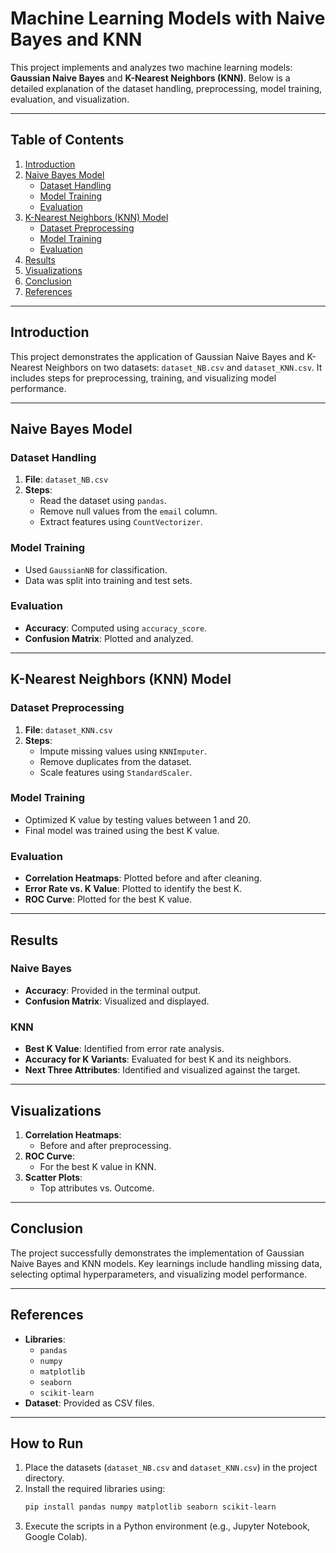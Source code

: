 
# Machine Learning Models with Naive Bayes and KNN

This project implements and analyzes two machine learning models: **Gaussian Naive Bayes** and **K-Nearest Neighbors (KNN)**. Below is a detailed explanation of the dataset handling, preprocessing, model training, evaluation, and visualization.

---

## Table of Contents
1. [Introduction](#introduction)
2. [Naive Bayes Model](#naive-bayes-model)
   - [Dataset Handling](#dataset-handling)
   - [Model Training](#model-training)
   - [Evaluation](#evaluation)
3. [K-Nearest Neighbors (KNN) Model](#k-nearest-neighbors-knn-model)
   - [Dataset Preprocessing](#dataset-preprocessing)
   - [Model Training](#model-training)
   - [Evaluation](#evaluation)
4. [Results](#results)
5. [Visualizations](#visualizations)
6. [Conclusion](#conclusion)
7. [References](#references)

---

## Introduction

This project demonstrates the application of Gaussian Naive Bayes and K-Nearest Neighbors on two datasets: `dataset_NB.csv` and `dataset_KNN.csv`. It includes steps for preprocessing, training, and visualizing model performance.

---

## Naive Bayes Model

### Dataset Handling
1. **File**: `dataset_NB.csv`
2. **Steps**:
   - Read the dataset using `pandas`.
   - Remove null values from the `email` column.
   - Extract features using `CountVectorizer`.

### Model Training
- Used `GaussianNB` for classification.
- Data was split into training and test sets.

### Evaluation
- **Accuracy**: Computed using `accuracy_score`.
- **Confusion Matrix**: Plotted and analyzed.

---

## K-Nearest Neighbors (KNN) Model

### Dataset Preprocessing
1. **File**: `dataset_KNN.csv`
2. **Steps**:
   - Impute missing values using `KNNImputer`.
   - Remove duplicates from the dataset.
   - Scale features using `StandardScaler`.

### Model Training
- Optimized K value by testing values between 1 and 20.
- Final model was trained using the best K value.

### Evaluation
- **Correlation Heatmaps**: Plotted before and after cleaning.
- **Error Rate vs. K Value**: Plotted to identify the best K.
- **ROC Curve**: Plotted for the best K value.

---

## Results

### Naive Bayes
- **Accuracy**: Provided in the terminal output.
- **Confusion Matrix**: Visualized and displayed.

### KNN
- **Best K Value**: Identified from error rate analysis.
- **Accuracy for K Variants**: Evaluated for best K and its neighbors.
- **Next Three Attributes**: Identified and visualized against the target.

---

## Visualizations

1. **Correlation Heatmaps**:
   - Before and after preprocessing.
2. **ROC Curve**:
   - For the best K value in KNN.
3. **Scatter Plots**:
   - Top attributes vs. Outcome.

---

## Conclusion

The project successfully demonstrates the implementation of Gaussian Naive Bayes and KNN models. Key learnings include handling missing data, selecting optimal hyperparameters, and visualizing model performance.

---

## References
- **Libraries**:
  - `pandas`
  - `numpy`
  - `matplotlib`
  - `seaborn`
  - `scikit-learn`
- **Dataset**: Provided as CSV files.

---

## How to Run

1. Place the datasets (`dataset_NB.csv` and `dataset_KNN.csv`) in the project directory.
2. Install the required libraries using:
   ```bash
   pip install pandas numpy matplotlib seaborn scikit-learn
   ```
3. Execute the scripts in a Python environment (e.g., Jupyter Notebook, Google Colab).

